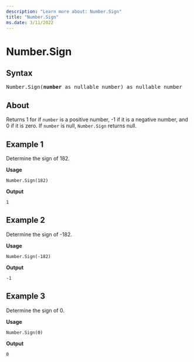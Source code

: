 ```yaml
---
description: "Learn more about: Number.Sign"
title: "Number.Sign"
ms.date: 3/11/2022
---
```

# Number.Sign

## Syntax

<pre>
Number.Sign(<b>number</b> as nullable number) as nullable number
</pre>
  
## About

Returns 1 for if `number` is a positive number, -1 if it is a negative number, and 0 if it is zero. If `number` is null, `Number.Sign` returns null.

## Example 1

Determine the sign of 182.

**Usage**

```powerquery-m
Number.Sign(182)
```

**Output**

`1`

## Example 2

Determine the sign of -182.

**Usage**

```powerquery-m
Number.Sign(-182)
```

**Output**

`-1`

## Example 3

Determine the sign of 0.

**Usage**

```powerquery-m
Number.Sign(0)
```

**Output**

`0`
